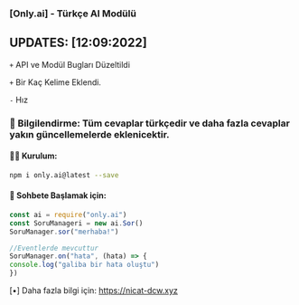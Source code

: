 ### [Only.ai] - Türkçe AI Modülü

## UPDATES: [12:09:2022]
`+` API ve Modül Bugları Düzeltildi

`+` Bir Kaç Kelime Eklendi.

`-` Hız 
### 📝 Bilgilendirme: Tüm cevaplar türkçedir ve daha fazla cevaplar yakın güncellemelerde eklenicektir.

#### 👨‍🔧 Kurulum:
```bash
npm i only.ai@latest --save
```


#### 🌟 Sohbete Başlamak için:
```js
const ai = require("only.ai")
const SoruManageri = new ai.Sor()
SoruManager.sor("merhaba!")

//Eventlerde mevcuttur
SoruManager.on("hata", (hata) => {
console.log("galiba bir hata oluştu")
})
```

[•] Daha fazla bilgi için: https://nicat-dcw.xyz
